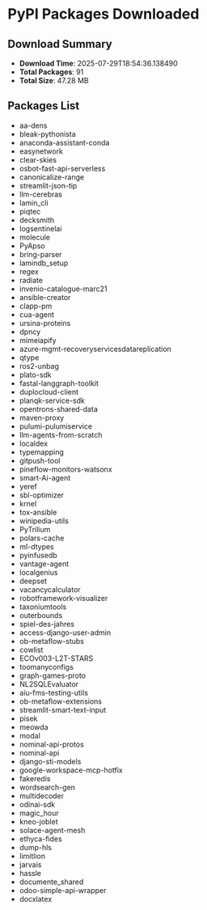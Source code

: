# PyPI Packages Downloaded

## Download Summary
- **Download Time**: 2025-07-29T18:54:36.138490
- **Total Packages**: 91
- **Total Size**: 47.28 MB

## Packages List
- aa-dens
- bleak-pythonista
- anaconda-assistant-conda
- easynetwork
- clear-skies
- osbot-fast-api-serverless
- canonicalize-range
- streamlit-json-tip
- llm-cerebras
- lamin_cli
- piqtec
- decksmith
- logsentinelai
- molecule
- PyApso
- bring-parser
- lamindb_setup
- regex
- radiate
- invenio-catalogue-marc21
- ansible-creator
- clapp-pm
- cua-agent
- ursina-proteins
- dpncy
- mimeiapify
- azure-mgmt-recoveryservicesdatareplication
- qtype
- ros2-unbag
- plato-sdk
- fastal-langgraph-toolkit
- duplocloud-client
- planqk-service-sdk
- opentrons-shared-data
- maven-proxy
- pulumi-pulumiservice
- llm-agents-from-scratch
- localdex
- typemapping
- gitpush-tool
- pineflow-monitors-watsonx
- smart-Ai-agent
- yeref
- sbl-optimizer
- krnel
- tox-ansible
- winipedia-utils
- PyTrilium
- polars-cache
- ml-dtypes
- pyinfusedb
- vantage-agent
- localgenius
- deepset
- vacancycalculator
- robotframework-visualizer
- taxoniumtools
- outerbounds
- spiel-des-jahres
- access-django-user-admin
- ob-metaflow-stubs
- cowlist
- ECOv003-L2T-STARS
- toomanyconfigs
- graph-games-proto
- NL2SQLEvaluator
- aiu-fms-testing-utils
- ob-metaflow-extensions
- streamlit-smart-text-input
- pisek
- meowda
- modal
- nominal-api-protos
- nominal-api
- django-sti-models
- google-workspace-mcp-hotfix
- fakeredis
- wordsearch-gen
- multidecoder
- odinai-sdk
- magic_hour
- kneo-joblet
- solace-agent-mesh
- ethyca-fides
- dump-hls
- limitlion
- jarvais
- hassle
- documente_shared
- odoo-simple-api-wrapper
- docxlatex
